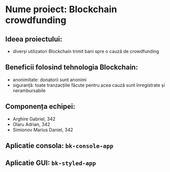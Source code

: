 # Nume proiect: Blockchain crowdfunding

## Ideea proiectului: 
 - diverși utilizatori Blockchain trimit bani spre o cauză de crowdfunding

## Beneficii folosind tehnologia Blockchain:
 - anonimitate: donatorii sunt anonimi
 - siguranță: toate tranzacțiile făcute pentru acea cauză sunt înregistrate și nerambursabile

## Componența echipei:
 - Arghire Gabriel, 342
 - Olaru Adrian, 342
 - Simionov Marius Daniel, 342

## Aplicatie consola: `bk-console-app`

## Aplicatie GUI: `bk-styled-app`
